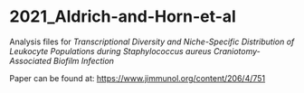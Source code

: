 # 2021_Aldrich-and-Horn-et-al
Analysis files for *Transcriptional Diversity and Niche-Specific Distribution of Leukocyte Populations during Staphylococcus aureus Craniotomy-Associated Biofilm Infection*

Paper can be found at: https://www.jimmunol.org/content/206/4/751

